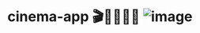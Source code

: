# cinema-app 	 🎬📣🎥🍿👀 ![image](https://github.com/SofiiaKazanivska/cinema-app/assets/72439767/a2144091-b05f-48fa-a32f-6a3c2474307a)


